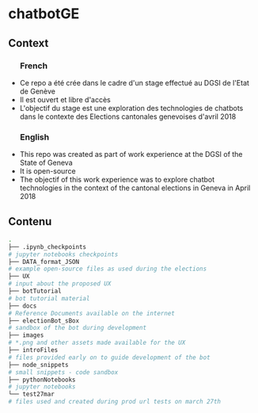 # chatbotGE

## Context

<ul>

### French

<li>Ce repo a été crée dans le cadre d'un stage effectué au DGSI de l'Etat de Genève</li>
<li>Il est ouvert et libre d'accès</li>
<li>L'objectif du stage est une exploration des technologies de chatbots dans le contexte des Elections cantonales genevoises d'avril 2018</li>

### English

<li>This repo was created as part of work experience at the DGSI of the State of Geneva</li>
<li>It is open-source</li>
<li>The objectif of this work experience was to explore chatbot technologies in the context of the cantonal elections in Geneva in April 2018</li>
</ul>

## Contenu

```bash
.
├── .ipynb_checkpoints
# jupyter notebooks checkpoints
├── DATA_format_JSON
# example open-source files as used during the elections
├── UX
# input about the proposed UX
├── botTutorial
# bot tutorial material
├── docs
# Reference Documents available on the internet
├── electionBot_sBox
# sandbox of the bot during development
├── images
# *.png and other assets made available for the UX
├── introFiles
# files provided early on to guide development of the bot
├── node_snippets
# small snippets - code sandbox
├── pythonNotebooks
# jupyter notebooks
└── test27mar
# files used and created during prod url tests on march 27th
```

